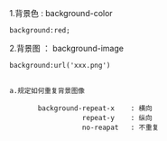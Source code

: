 1.背景色 : background-color

    background:red;


2.背景图 ： background-image

    background:url('xxx.png')


    a.规定如何重复背景图像

           background-repeat-x    : 横向	
                      repeat-y    : 纵向
                      no-reapat   : 不重复